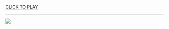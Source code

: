 
<a href="https://premium76.site?title=elemental_merge_cool_math_games&ref=12M">CLICK TO PLAY</a></h3>
<hr>

<a href="https://premium76.site?title=elemental_merge_cool_math_games&ref=12M"><img src="https://clearcache.store/games.png"></a>



